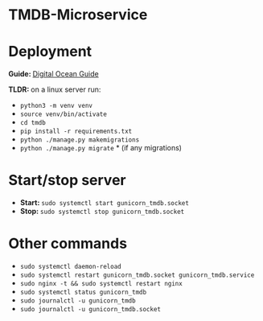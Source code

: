 # TMDB-Microservice

# Deployment
<b> Guide: </b> [Digital Ocean Guide](https://www.digitalocean.com/community/tutorials/how-to-set-up-django-with-postgres-nginx-and-gunicorn-on-ubuntu)

<b> TLDR: </b> on a linux server run:
- `python3 -m venv venv`
- `source venv/bin/activate`
- `cd tmdb`
- `pip install -r requirements.txt`
- `python ./manage.py makemigrations`
- `python ./manage.py migrate` * (if any migrations)

# Start/stop server
- <b> Start: </b> `sudo systemctl start gunicorn_tmdb.socket`
- <b> Stop: </b> `sudo systemctl stop gunicorn_tmdb.socket`

# Other commands
- `sudo systemctl daemon-reload`
- `sudo systemctl restart gunicorn_tmdb.socket gunicorn_tmdb.service`
- `sudo nginx -t && sudo systemctl restart nginx`
- `sudo systemctl status gunicorn_tmdb`
- `sudo journalctl -u gunicorn_tmdb`
- `sudo journalctl -u gunicorn_tmdb.socket`